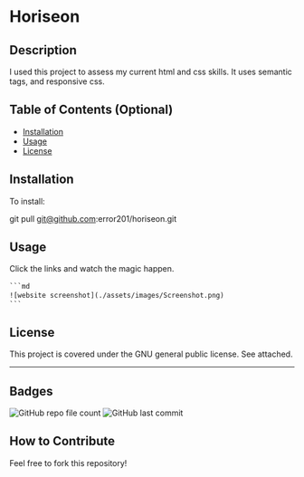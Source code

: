 # Horiseon

## Description

I used this project to assess my current html and css skills. It uses semantic tags, and responsive css.


## Table of Contents (Optional)

- [Installation](#installation)
- [Usage](#usage)
- [License](#license)

## Installation

To install:

git pull git@github.com:error201/horiseon.git

## Usage

Click the links and watch the magic happen.

    ```md
    ![website screenshot](./assets/images/Screenshot.png)
    ```

## License

This project is covered under the GNU general public license. See attached.

---

## Badges

![GitHub repo file count](https://img.shields.io/github/directory-file-count/error201/horiseon)
![GitHub last commit](https://img.shields.io/github/last-commit/error201/horiseon)


## How to Contribute

Feel free to fork this repository!
